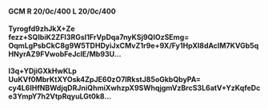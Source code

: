 #### GCM R 20/0c/400 L 20/0c/400
**Tyrogfd9zhJkX+Ze**<br/>**fezz+SQIbiK2ZFI3RGsI1FrVpDqa7nyKSj9QIOzSEmg=**<br/>**OqmLgPsbCkC8g9W5TDHDyiJxCMvZ1r9e+9X/Fy1HpXl8dAcIM7KVGb5qHNyrAZ9FVwobFeJclE/Mb93U...**<br/><br/>
**I3q+YDjiGXkHwKLp**<br/>**UuKVf0MbrKtXYOsk4ZpJE60zO7lRkstJ85oGkbQbyPA=**<br/>**cy4L6IHfNBWdjqDRJniQhmiXwhzpX9SWhqjgmVzBrcS3L6atV+YzKqfeDce3YmpY7h2VtpRqyuLGt0k8...**